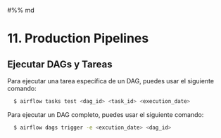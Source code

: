 #%% md
# 11. Production Pipelines

## Ejecutar DAGs y Tareas

Para ejecutar una tarea específica de un DAG, puedes usar el siguiente comando:
```bash
  $ airflow tasks test <dag_id> <task_id> <execution_date>
```

Para ejecutar un DAG completo, puedes usar el siguiente comando:
```bash
  $ airflow dags trigger -e <excution_date> <dag_id>
```
